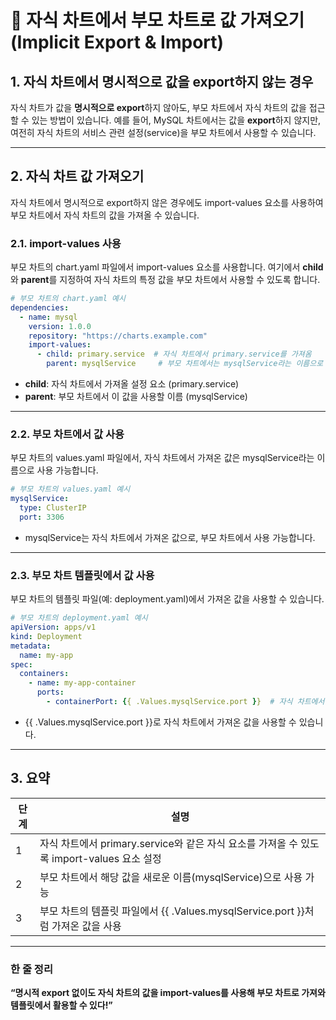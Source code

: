 # **🎯 자식 차트에서 부모 차트로 값 가져오기 (Implicit Export & Import)**

## **1. 자식 차트에서 명시적으로 값을 export하지 않는 경우**


자식 차트가 값을 **명시적으로 export**하지 않아도, 부모 차트에서 자식 차트의 값을 접근할 수 있는 방법이 있습니다. 예를 들어, MySQL 차트에서는 값을 **export**하지 않지만, 여전히 자식 차트의 서비스 관련 설정(service)을 부모 차트에서 사용할 수 있습니다.

---

## **2. 자식 차트 값 가져오기**


자식 차트에서 명시적으로 export하지 않은 경우에도 import-values 요소를 사용하여 부모 차트에서 자식 차트의 값을 가져올 수 있습니다.

### **2.1. import-values 사용**

부모 차트의 chart.yaml 파일에서 import-values 요소를 사용합니다. 여기에서 **child**와 **parent**를 지정하여 자식 차트의 특정 값을 부모 차트에서 사용할 수 있도록 합니다.

```yml
# 부모 차트의 chart.yaml 예시
dependencies:
  - name: mysql
    version: 1.0.0
    repository: "https://charts.example.com"
    import-values:
      - child: primary.service  # 자식 차트에서 primary.service를 가져옴
        parent: mysqlService     # 부모 차트에서는 mysqlService라는 이름으로 사용
```

- **child**: 자식 차트에서 가져올 설정 요소 (primary.service)
- **parent**: 부모 차트에서 이 값을 사용할 이름 (mysqlService)

---

### **2.2. 부모 차트에서 값 사용**

부모 차트의 values.yaml 파일에서, 자식 차트에서 가져온 값은 mysqlService라는 이름으로 사용 가능합니다.

```yml
# 부모 차트의 values.yaml 예시
mysqlService:
  type: ClusterIP
  port: 3306
```

- mysqlService는 자식 차트에서 가져온 값으로, 부모 차트에서 사용 가능합니다.

---

### **2.3. 부모 차트 템플릿에서 값 사용**

부모 차트의 템플릿 파일(예: deployment.yaml)에서 가져온 값을 사용할 수 있습니다.

```yml
# 부모 차트의 deployment.yaml 예시
apiVersion: apps/v1
kind: Deployment
metadata:
  name: my-app
spec:
  containers:
    - name: my-app-container
      ports:
        - containerPort: {{ .Values.mysqlService.port }}  # 자식 차트에서 가져온 값 사용
```

- {{ .Values.mysqlService.port }}로 자식 차트에서 가져온 값을 사용할 수 있습니다.

---
## **3. 요약**

|**단계**|**설명**|
|---|---|
|1|자식 차트에서 primary.service와 같은 자식 요소를 가져올 수 있도록 import-values 요소 설정|
|2|부모 차트에서 해당 값을 새로운 이름(mysqlService)으로 사용 가능|
|3|부모 차트의 템플릿 파일에서 {{ .Values.mysqlService.port }}처럼 가져온 값을 사용|

---
### **한 줄 정리**

**“명시적 export 없이도 자식 차트의 값을 import-values를 사용해 부모 차트로 가져와 템플릿에서 활용할 수 있다!”**
